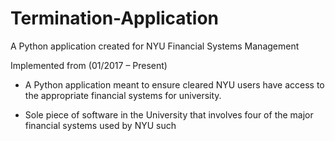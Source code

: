 # Termination-Application
A Python application created for NYU Financial Systems Management

Implemented from (01/2017 – Present)

- A Python application meant to ensure cleared NYU users have
access to the appropriate financial systems for university.

- Sole piece of software in the University that involves four of the major
financial systems used by NYU such
